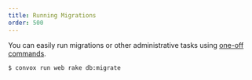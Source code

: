```yaml
---
title: Running Migrations
order: 500
---
```


You can easily run migrations or other administrative tasks using [one-off commands](/docs/one-off-commands/).

    $ convox run web rake db:migrate
